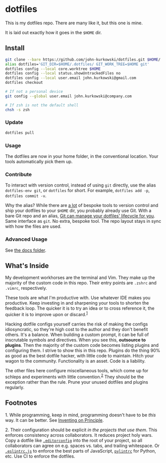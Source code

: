 # dotfiles

This is my dotfiles repo. There are many like it, but this one is mine.

It is laid out exactly how it goes in the `$HOME` dir.

## Install

```zsh
git clone --bare https://github.com/john-kurkowski/dotfiles.git $HOME/.dotfiles
alias dotfiles='GIT_DIR=$HOME/.dotfiles/ GIT_WORK_TREE=$HOME git'
dotfiles config --local core.worktree $HOME
dotfiles config --local status.showUntrackedFiles no
dotfiles config --local user.email john.kurkowski@gmail.com
dotfiles checkout

# If not a personal device
git config --global user.email john.kurkowski@company.com

# If zsh is not the default shell
chsh -s zsh
```

### Update

```zsh
dotfiles pull
```

### Usage

The dotfiles are now in your home folder, in the conventional location. Your
tools automatically pick them up.

### Contribute

To interact with version control, instead of using `git` directly, use the alias
`dotfiles-env git`, or `dotfiles` for short. For example, `dotfiles add -p`,
`dotfiles commit -v`.

Why the alias? While there are [a lot][github does dotfiles] of bespoke tools to
version control and ship your dotfiles to your `$HOME` dir, you probably already
use Git. With a bare Git repo and an alias, [Git can manage your dotfiles'
lifecycle for you][the best way to store your dotfiles]. Same interface as
`git`. No extra, bespoke tool. The repo layout stays in sync with how the files
are used.

### Advanced Usage

See [the docs folder](./.docs/).

## What's Inside

My development workhorses are the terminal and Vim. They make up the majority of
the custom code in this repo. Their entry points are `.zshrc` and `.vimrc`,
respectively.

These tools are what I'm productive with. Use whatever IDE makes you productive.
Keep investing in and sharpening your tools to shorten the feedback loop. The
quicker it is to try an idea or to cross reference it, the quicker it is to
improve upon or discard.<sup>[1](#1)</sup>

Hacking dotfile configs yourself carries the risk of making the configs
idiosyncratic, so they're high cost to the author and they don't benefit others.
It's a balance. When building a custom prompt, it can be full of inscrutable
symbols and directives. When you see this, **outsource to plugins**. Then the
majority of the custom code becomes listing plugins and configuring them. I
strive to show this in this repo. Plugins do the thing 90% as good as the best
dotfile hacker, with little code to maintain. Hitch your wagon to the community.
Functionality is an asset. Code is a liability.

The other files here configure miscellaneous tools, which come up for schleps
and experiments with little convention.<sup>[2](#2)</sup> They should be the
exception rather than the rule. Prune your unused dotfiles and plugins
regularly.

## Footnotes

<a name="1">1.</a> While programming, keep in mind, programming doesn't have to
be _this_ way. It can be better. See [Inventing on Principle].

<a name="2">2.</a> Their configuration should be explicit _in the projects that
use them_. This enforces consistency across collaborators. It reduces project
holy wars. Copy a dotfile like [`.editorconfig`][editorconfig] into the root of
your project, so all collaborators can agree on e.g. spaces vs. tabs, and
trailing whitespace. Or [`.eslintrc.js`][eslint] to enforce the best parts of
JavaScript, [`pylintrc`][pylint] for Python, etc. Use CI to enforce the
dotfiles.

[editorconfig]: https://editorconfig.org/
[eslint]: https://eslint.org/
[github does dotfiles]: https://dotfiles.github.io/
[inventing on principle]: https://vimeo.com/36579366
[pylint]: https://www.pylint.org/
[the best way to store your dotfiles]:
    https://developer.atlassian.com/blog/2016/02/best-way-to-store-dotfiles-git-bare-repo/
